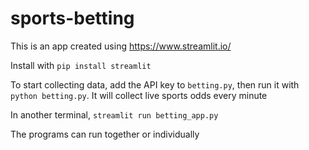 # sports-betting

This is an app created using https://www.streamlit.io/

Install with `pip install streamlit`

To start collecting data, add the API key to `betting.py`, then run it with `python betting.py`. It will collect live sports odds every minute

In another terminal, `streamlit run betting_app.py`

The programs can run together or individually
